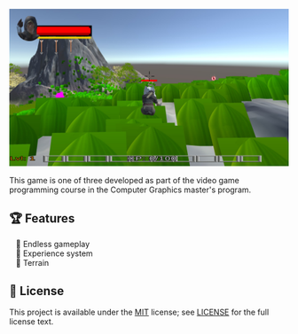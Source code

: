 <!--- insert project logo here -->
![](./resources/screenshot.png)

<!--- general description of the project -->
This game is one of three developed as part of the video game programming course in the Computer Graphics master's program.

## :trophy: Features
  &nbsp;&nbsp; :small_orange_diamond: Endless gameplay  
  &nbsp;&nbsp; :small_orange_diamond: Experience system   
  &nbsp;&nbsp; :small_orange_diamond: Terrain  

## :page_facing_up: License
This project is available under the [MIT][ref-mit] license; see [LICENSE](LICENSE) for the full license text.

[ref-mit]:              https://opensource.org/licenses/MIT
